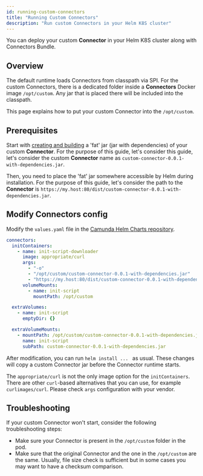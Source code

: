 ```yaml
---
id: running-custom-connectors
title: "Running Custom Connectors"
description: "Run custom Connectors in your Helm K8S cluster"
---
```


You can deploy your custom **Connector** in your Helm K8S cluster along with Connectors Bundle.

## Overview

The default runtime loads Connectors from classpath via SPI. For the custom Connectors, there is a dedicated folder
inside a **Connectors** Docker image `/opt/custom`. Any jar that is placed there will be included into the classpath.

This page explains how to put your custom Connector into the `/opt/custom`.

## Prerequisites

Start with [creating and building](../../../components/connectors/custom-built-connectors/connector-sdk.md) a 'fat' jar (jar with dependencies) of your custom **Connector**. For the purpose of
this guide, let's consider this guide, let's consider the custom **Connector** name as `custom-connector-0.0.1-with-dependencies.jar`.

Then, you need to place the 'fat' jar somewhere accessible by Helm during installation. For the purpose of this guide,
let's consider the path to the **Connector** is `https://my.host:80/dist/custom-connector-0.0.1-with-dependencies.jar`.

## Modify Connectors config

Modify the `values.yaml` file in the [Camunda Helm Charts repository](https://github.com/camunda/camunda-platform-helm/blob/main/charts/camunda-platform/values.yaml).

```yaml
connectors:
  initContainers:
    - name: init-script-downloader
      image: appropriate/curl
      args:
        - "-o"
        - "/opt/custom/custom-connector-0.0.1-with-dependencies.jar"
        - "https://my.host:80/dist/custom-connector-0.0.1-with-dependencies.jar"
      volumeMounts:
        - name: init-script
          mountPath: /opt/custom

  extraVolumes:
    - name: init-script
      emptyDir: {}

  extraVolumeMounts:
    - mountPath: /opt/custom/custom-connector-0.0.1-with-dependencies.jar
      name: init-script
      subPath: custom-connector-0.0.1-with-dependencies.jar
```

After modification, you can run `helm install ... ` as usual.
These changes will copy a custom Connector jar before the Connector runtime starts.

The `appropriate/curl` is not the only image option for the `initContainers`. There are other `curl`-based alternatives
that you can use, for example `curlimages/curl`. Please check `args` configuration with your vendor.

## Troubleshooting

If your custom Connector won't start, consider the following troubleshooting steps:

- Make sure your Connector is present in the `/opt/custom` folder in the pod.
- Make sure that the original Connector and the one in the `/opt/custom` are the same. Usually, file size check is sufficient but in some cases you may want to have a checksum comparison.
